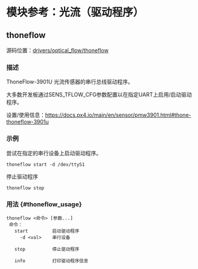 # 模块参考：光流（驱动程序）

## thoneflow

源码位置：[drivers/optical_flow/thoneflow](https://github.com/PX4/PX4-Autopilot/tree/main/src/drivers/optical_flow/thoneflow)

### 描述

ThoneFlow-3901U 光流传感器的串行总线驱动程序。

大多数开发板通过SENS_TFLOW_CFG参数配置以在指定UART上启用/启动驱动程序。

设置/使用信息：https://docs.px4.io/main/en/sensor/pmw3901.html#thone-thoneflow-3901u

### 示例

尝试在指定的串行设备上启动驱动程序。
```
thoneflow start -d /dev/ttyS1
```
停止驱动程序
```
thoneflow stop
```

### 用法 {#thoneflow_usage}

```
thoneflow <命令> [参数...]
 命令：
   start         启动驱动程序
     -d <val>    串行设备

   stop          停止驱动程序

   info          打印驱动程序信息
```